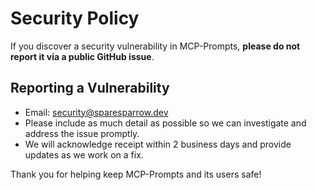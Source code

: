# Security Policy

If you discover a security vulnerability in MCP-Prompts, **please do not report it via a public GitHub issue**.

## Reporting a Vulnerability
- Email: security@sparesparrow.dev
- Please include as much detail as possible so we can investigate and address the issue promptly.
- We will acknowledge receipt within 2 business days and provide updates as we work on a fix.

Thank you for helping keep MCP-Prompts and its users safe! 